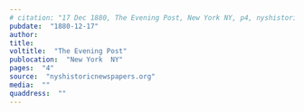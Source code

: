 ```yaml
---
# citation: "17 Dec 1880, The Evening Post, New York NY, p4, nyshistoricnewspapers.org."
pubdate:  "1880-12-17"
author: 
title: 
voltitle:  "The Evening Post"
publocation:  "New York  NY"
pages:  "4"
source:  "nyshistoricnewspapers.org"
media:  ""
quaddress:  ""
---
```



